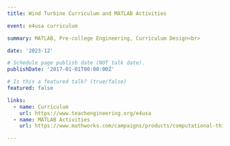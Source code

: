 ```yaml
---
title: Wind Turbine Curriculum and MATLAB Activities

event: e4usa curriculum

summary: MATLAB, Pre-college Engineering, Curriculum Design<br>

date: '2023-12'

# Schedule page publish date (NOT talk date).
publishDate: '2017-01-01T00:00:00Z'

# Is this a featured talk? (true/false)
featured: false

links:
  - name: Curriculum
    url: https://www.teachengineering.org/e4usa
  - name: MATLAB Activities
    url: https://www.mathworks.com/campaigns/products/computational-thinking-examples.html#

---
```


